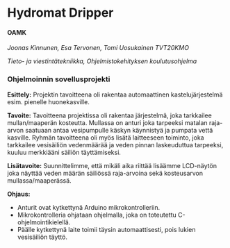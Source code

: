 # Hydromat Dripper

#### OAMK

_Joonas Kinnunen, Esa Tervonen, Tomi Uosukainen TVT20KMO_

_Tieto- ja viestintätekniikka, Ohjelmistokehityksen koulutusohjelma_

### Ohjelmoinnin sovellusprojekti

**Esittely:**
Projektin tavoitteena oli rakentaa automaattinen kastelujärjestelmä esim. pienelle huonekasville.

**Tavoite:**
Tavoitteena projektissa oli rakentaa järjestelmä, joka tarkkailee mullan/maaperän kosteutta.
Mullassa on anturi joka tarpeeksi matalan raja-arvon saatuaan antaa vesipumpulle käskyn käynnistyä ja pumpata 
vettä kasville. Ryhmän tavoitteena oli myös lisätä laitteeseen toiminto, joka tarkkailee vesisäiliön vedenmäärää 
ja veden pinnan laskeuduttua tarpeeksi, kuuluu merkkiääni säiliön täyttämiseksi.

**Lisätavoite:**
Suunnittelimme, että mikäli aika riittää lisäämme LCD-näytön joka näyttää veden määrän säiliössä raja-arvoina sekä kosteusarvon
mullassa/maaperässä.

**Ohjaus:**
 - Anturit ovat kytkettynä Arduino mikrokontrolleriin.
 - Mikrokontrolleria ohjataan ohjelmalla, joka on toteutettu C-ohjelmointikielellä. 
 - Päälle kytkettynä laite toimii täysin automaattisesti, pois lukien vesisäiliön täyttö.
